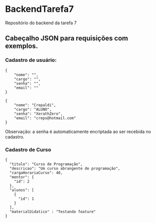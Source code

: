 # BackendTarefa7
Repositório do backend da tarefa 7

## Cabeçalho JSON para requisições com exemplos.
### Cadastro de usuário:
```
{
    "nome": "",
    "cargo": "",
    "senha": "",
    "email": ""
}

{
    "nome": "Crepaldi",
    "cargo": "ALUNO",
    "senha": "XerathZero",
    "email": "creps@hotmail.com"
}
```
Observação: a senha é automaticamente encriptada ao ser recebida no cadastro.

### Cadastro de Curso
```
{
  "titulo": "Curso de Programação",
  "descricao": "Um curso abrangente de programação",
  "cargaHorariaCurso": 40,
  "mentor": {
    "id": 2
  },
  "alunos": [
    {
      "id": 1
    }
  ],
  "materialDidatico" : "Testando feature"
}
```
